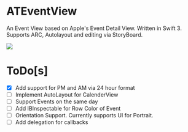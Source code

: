 # ATEventView
An Event View based on Apple's Event Detail View. Written in Swift 3. Supports ARC, Autolayout and editing via StoryBoard.

<img src="https://github.com/amantaneja/PTEventView/blob/master/PTEventViewPreview.gif">


# ToDo[s]
- [x] Add support for PM and AM via 24 hour format
- [ ] Implement AutoLayout for CalenderView
- [ ] Support Events on the same day
- [ ] Add IBInspectable for Row Color of Event
- [ ] Orientation Support. Currently supports UI for Portrait.
- [ ] Add delegation for callbacks
